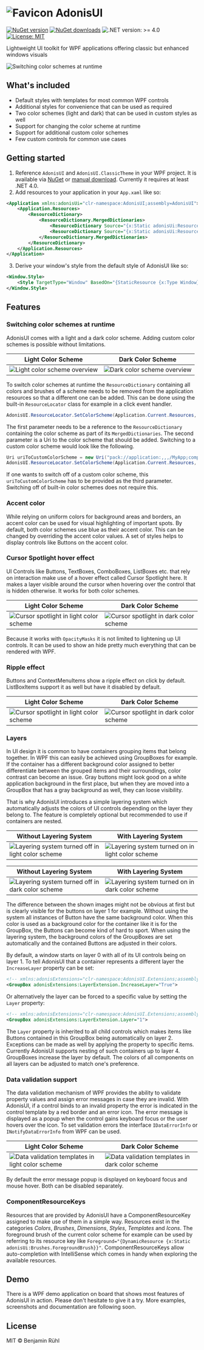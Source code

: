 # ![Favicon](./Resources/Img/favicon-32x32.png) AdonisUI

[![NuGet version](https://img.shields.io/nuget/v/AdonisUi.ClassicTheme.svg)](https://www.nuget.org/packages/AdonisUI.ClassicTheme/)
[![NuGet downloads](https://img.shields.io/nuget/dt/AdonisUi.ClassicTheme.svg)](https://www.nuget.org/packages/AdonisUI.ClassicTheme/)
![.NET version: >= 4.0](https://img.shields.io/badge/.NET-%3E%3D%204.0-green.svg)
[![License: MIT](https://img.shields.io/badge/License-MIT-green.svg)](https://opensource.org/licenses/MIT)	

Lightweight UI toolkit for WPF applications offering classic but enhanced windows visuals

![Switching color schemes at runtime](./Docs/Img/adonis-demo-switch-color-schemes.gif)

## What's included

- Default styles with templates for most common WPF controls
- Additional styles for convenience that can be used as required
- Two color schemes (light and dark) that can be used in custom styles as well
- Support for changing the color scheme at runtime
- Support for additional custom color schemes
- Few custom controls for common use cases

## Getting started

1. Reference `AdonisUI` and `AdonisUI.ClassicTheme` in your WPF project. It is available via [NuGet](https://www.nuget.org/packages/AdonisUI.ClassicTheme/) or [manual download](https://github.com/benruehl/adonis-ui/releases). Currently it requires at least .NET 4.0.
2. Add resources to your application in your `App.xaml` like so:

```xml
<Application xmlns:adonisUi="clr-namespace:AdonisUI;assembly=AdonisUI">
    <Application.Resources>
        <ResourceDictionary>
            <ResourceDictionary.MergedDictionaries>
                <ResourceDictionary Source="{x:Static adonisUi:ResourceLocator.LightColorScheme}"/>
                <ResourceDictionary Source="{x:Static adonisUi:ResourceLocator.ClassicTheme}"/>
            </ResourceDictionary.MergedDictionaries>
        </ResourceDictionary>
    </Application.Resources>
</Application>
```

3. Derive your window's style from the default style of AdonisUI like so:

```xml
<Window.Style>
    <Style TargetType="Window" BasedOn="{StaticResource {x:Type Window}}"/>
</Window.Style>
```

## Features

### Switching color schemes at runtime

AdonisUI comes with a light and a dark color scheme. Adding custom color schemes is possible without limitations.

| Light Color Scheme | Dark Color Scheme |
| --- | --- |
| ![Light color scheme overview](./Docs/Img/adonis-demo-peak-light.gif) | ![Dark color scheme overview](./Docs/Img/adonis-demo-peak-dark.gif)

To switch color schemes at runtime the `ResourceDictionary` containing all colors and brushes of a scheme needs to be removed from the application resources so that a different one can be added. This can be done using the built-in `ResourceLocator` class for example in a click event handler.

```csharp
AdonisUI.ResourceLocator.SetColorScheme(Application.Current.Resources, ResourceLocator.DarkColorScheme);
```

The first parameter needs to be a reference to the `ResourceDictionary` containing the color scheme as part of its `MergedDictionaries`. The second parameter is a Uri to the color scheme that should be added. Switching to a custom color scheme would look like the following.

```csharp
Uri uriToCustomColorScheme = new Uri("pack://application:,,,/MyApp;component/ColorSchemes/CustomColorScheme.xaml", UriKind.Absolute)
AdonisUI.ResourceLocator.SetColorScheme(Application.Current.Resources, uriToCustomColorScheme);
```

If one wants to switch off of a custom color scheme, this `uriToCustomColorScheme` has to be provided as the third parameter. Switching off of built-in color schemes does not require this.

### Accent color

While relying on uniform colors for background areas and borders, an accent color can be used for visual highlighting of important spots. By default, both color schemes use blue as their accent color. This can be changed by overriding the accent color values. A set of styles helps to display controls like Buttons on the accent color.

### Cursor Spotlight hover effect

UI Controls like Buttons, TextBoxes, ComboBoxes, ListBoxes etc. that rely on interaction make use of a hover effect called Cursor Spotlight here. It makes a layer visible around the cursor when hovering over the control that is hidden otherwise. It works for both color schemes.

| Light Color Scheme | Dark Color Scheme |
| --- | --- |
| ![Cursor spotlight in light color scheme](./Docs/Img/adonis-demo-cursor-spotlight-light.gif) | ![Cursor spotlight in dark color scheme](./Docs/Img/adonis-demo-cursor-spotlight-dark.gif)

Because it works with `OpacityMasks` it is not limited to lightening up UI controls. It can be used to show an hide pretty much everything that can be rendered with WPF.

### Ripple effect

Buttons and ContextMenuItems show a ripple effect on click by default. ListBoxItems support it as well but have it disabled by default.

| Light Color Scheme | Dark Color Scheme |
| --- | --- |
| ![Cursor spotlight in light color scheme](./Docs/Img/adonis-demo-ripple-light.gif) | ![Cursor spotlight in dark color scheme](./Docs/Img/adonis-demo-ripple-dark.gif)

### Layers

In UI design it is common to have containers grouping items that belong together. In WPF this can easily be achieved using GroupBoxes for example. If the container has a different background color assigned to better differentiate between the grouped items and their surroundings, color contrast can become an issue. Gray buttons might look good on a white application background in the first place, but when they are moved into a GroupBox that has a gray background as well, they can loose visibility.

That is why AdonisUI introduces a simple layering system which automatically adjusts the colors of UI controls depending on the layer they belong to. The feature is completely optional but recommended to use if containers are nested.

| Without Layering System | With Layering System |
| --- | --- |
| ![Layering system turned off in light color scheme](./Docs/Img/adonis-demo-layer-off-light.png) | ![Layering system turned on in light color scheme](./Docs/Img/adonis-demo-layer-on-light.png)

| Without Layering System | With Layering System |
| --- | --- |
| ![Layering system turned off in dark color scheme](./Docs/Img/adonis-demo-layer-off-dark.png) | ![Layering system turned on in dark color scheme](./Docs/Img/adonis-demo-layer-on-dark.png) 

The difference between the shown images might not be obvious at first but is clearly visible for the buttons on layer 1 for example. Without using the system all instances of Button have the same background color. When this color is used as a background color for the container like it is for the GroupBox, the Buttons can become kind of hard to sport. When using the layering system, the background colors of the GroupBoxes are set automatically and the contained Buttons are adjusted in their colors.

By default, a window starts on layer 0 with all of its UI controls being on layer 1. To tell AdonisUI that a container represents a different layer the `IncreaseLayer` property can be set:

```xml
<!-- xmlns:adonisExtensions="clr-namespace:AdonisUI.Extensions;assembly=AdonisUI" -->
<GroupBox adonisExtensions:LayerExtension.IncreaseLayer="True">
```

Or alternatively the layer can be forced to a specific value by setting the `Layer` property:

```xml
<!-- xmlns:adonisExtensions="clr-namespace:AdonisUI.Extensions;assembly=AdonisUI" -->
<GroupBox adonisExtensions:LayerExtension.Layer="1">
```

The `Layer` property is inherited to all child controls which makes items like Buttons contained in this GroupBox being automatically on layer 2. Exceptions can be made as well by applying the property to specific items. Currently AdonisUI supports nesting of such containers up to layer 4. GroupBoxes increase the layer by default. The colors of all components on all layers can be adjusted to match one's preference.

### Data validation support

The data validation mechanism of WPF provides the ability to validate property values and assign error messages in case they are invalid. With AdonisUI, if a control binds to an invalid property the error is indicated in the control template by a red border and an error icon. The error message is displayed as a popup when the control gains keyboard focus or the user hovers over the icon. To set validation errors the interface `IDataErrorInfo` or `INotifyDataErrorInfo` from WPF can be used.

| Light Color Scheme | Dark Color Scheme |
| --- | --- |
| ![Data validation templates in light color scheme](./Docs/Img/adonis-demo-validation-light.png) | ![Data validation templates in dark color scheme](./Docs/Img/adonis-demo-validation-dark.png)

By default the error message popup is displayed on keyboard focus and mouse hover. Both can be disabled separately.

### ComponentResourceKeys

Resources that are provided by AdonisUI have a ComponentResourceKey assigned to make use of them in a simple way. Resources exist in the categories _Colors_, _Brushes_, _Dimensions_, _Styles_, _Templates_ and _Icons_. The foreground brush of the current color scheme for example can be used by referring to its resource key like `Foreground="{DynamicResource {x:Static adonisUi:Brushes.ForegroundBrush}}"`. ComponentResourceKeys allow auto-completion with IntelliSense which comes in handy when exploring the available resources.

## Demo

There is a WPF demo application on board that shows most features of AdonisUI in action. Please don't hesitate to give it a try. More examples, screenshots and documentation are following soon.

## License

MIT © Benjamin Rühl
